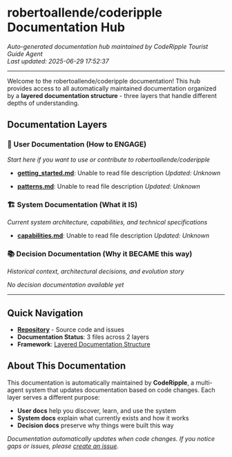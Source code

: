 # robertoallende/coderipple Documentation Hub

*Auto-generated documentation hub maintained by CodeRipple Tourist Guide Agent*  
*Last updated: 2025-06-29 17:52:37*

---

Welcome to the robertoallende/coderipple documentation! This hub provides access to all automatically maintained documentation organized by a **layered documentation structure** - three layers that handle different depths of understanding.

## Documentation Layers

### 🎯 User Documentation (How to ENGAGE)
*Start here if you want to use or contribute to robertoallende/coderipple*

- **[getting_started.md](coderipple/getting_started.md)**: Unable to read file description
  *Updated: Unknown*

- **[patterns.md](coderipple/patterns.md)**: Unable to read file description
  *Updated: Unknown*

### 🏗️ System Documentation (What it IS)
*Current system architecture, capabilities, and technical specifications*

- **[capabilities.md](coderipple/system/capabilities.md)**: Unable to read file description
  *Updated: Unknown*

### 📚 Decision Documentation (Why it BECAME this way)
*Historical context, architectural decisions, and evolution story*

*No decision documentation available yet*

---

## Quick Navigation

- **[Repository](https://github.com/robertoallende/coderipple)** - Source code and issues
- **Documentation Status**: 3 files across 2 layers
- **Framework**: [Layered Documentation Structure](https://github.com/robertoallende/coderipple#documentation-layers)

## About This Documentation

This documentation is automatically maintained by **CodeRipple**, a multi-agent system that updates documentation based on code changes. Each layer serves a different purpose:

- **User docs** help you discover, learn, and use the system
- **System docs** explain what currently exists and how it works  
- **Decision docs** preserve why things were built this way

*Documentation automatically updates when code changes. If you notice gaps or issues, please [create an issue](https://github.com/robertoallende/coderipple/issues).*
